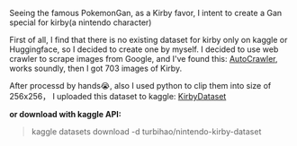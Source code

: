 
Seeing the famous PokemonGan, as a Kirby favor, I intent to create a Gan special for kirby(a nintendo character)

First of all, I find that there is no existing dataset for kirby only on kaggle or Huggingface, so I decided to create one by myself.
I decided to use web crawler to scrape images from Google, and I've found this: [AutoCrawler](https://github.com/YoongiKim/AutoCrawler.git), works soundly, 
then I got 703 images of Kirby.



After processd by hands😭, also I used python to clip them into size of 256x256， I uploaded this dataset to kaggle: [KirbyDataset](https://www.kaggle.com/datasets/turbihao/nintendo-kirby-dataset)

**or download with kaggle API:**

> kaggle datasets download -d turbihao/nintendo-kirby-dataset

